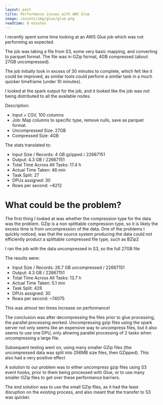 ```yaml
---
layout: post
title: Performance issues with AWS Glue
image: /assets/img/glue/glue.png
readtime: 8 minutes
---
```


I recently spent some time looking at an AWS Glue job which was not performing as expected.

The job was taking a file from S3, some very basic mapping, and converting to parquet format.
The file was in GZip format, 4GB compressed (about 27GB uncompressed).

The job initially took in excess of 30 minutes to complete, which felt like it could be improved, as similar tools 
could perform a similar task in a much quicker timeframe (under 10 minutes).

I looked at the spark output for the job, and it looked like the job was not being distributed to all the available nodes.

Description:

- Input = CSV, 100 columns
- Job: Map columns to specific type, remove nulls, save as parquet format.
- Uncompressed Size: 27GB
- Compressed Size: 4GB

The stats translated to:

- Input Size / Records: 4 GB gzipped / 22667151
- Output: 4.3 GB / 22667151
- Total Time Across All Tasks: 17.4 h
- Actual Time Taken: 46 min
- Task Split: 27
- DPUs assigned: 30
- Rows per second: ~8212

<amp-img src="/assets/img/glue/compressed.png"
  width="2824"
  height="924"
  layout="responsive">
</amp-img>

# What could be the problem?

The first thing I looked at was whether the compression type for the data was the problem. GZip is a non splittable 
compression type, so it is likely the excess time is from uncompression of the data. One of the problems I quickly 
noticed, was that the source system producing the data could not efficiently product a splittable compressed file
type, such as BZip2


I ran the job with the data uncompressed in S3, so the full 27GB file

The results were:

- Input Size / Records: 26.7 GB uncompressed / 22667151
- Output: 4.3 GB / 22667151
- Total Time Across All Tasks: 13.7 h
- Actual Time Taken: 5.1 min
- Task Split: 428
- DPUs assigned: 30
- Rows per second: ~74075


This was almost ten times increase on performance!


<amp-img src="/assets/img/glue/uncompressed.png"
  width="1419"
  height="2161"
  layout="responsive">
</amp-img>

The conclusion was after decompressing the files prior to glue processing, the parallel processing worked.
Uncompressing gzip files using the spark server not only seems like an expensive way to uncompress files, 
but it also seems to use one DPU, only allowing parallel processing of 2 tasks when uncompressing a large file.

Subsequent testing went on, using many smaller GZip files (the uncompressed data was split into 256MB size files, 
then GZipped). This also had a very positive effect

A solution to our problem was to either uncompress gzip files using S3 event hooks, prior to 
them being processed with Glue, or to use many smaller GZip files to get over these performance barriers.

The end solution was to use the small GZip files, as it had the least disruption on the existing process, and also 
meant that the transfer to S3 was quicker.